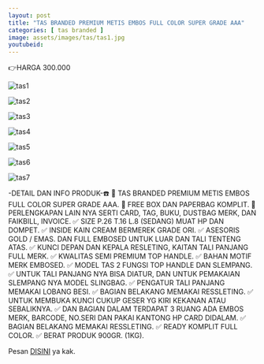 ```yaml
---
layout: post
title: "TAS BRANDED PREMIUM METIS EMBOS FULL COLOR SUPER GRADE AAA"
categories: [ tas branded ]
image: assets/images/tas/tas1.jpg
youtubeid: 
---
```


👉HARGA 300.000

![tas1](assets/images/tas/tas1.jpg)

![tas2](assets/images/tas/tas2.jpg)

![tas3](assets/images/tas/tas3.jpg)

![tas4](assets/images/tas/tas4.jpg)

![tas5](assets/images/tas/tas5.jpg)

![tas6](assets/images/tas/tas6.jpg)

![tas7](assets/images/tas/tas7.jpg)

-DETAIL DAN INFO PRODUK-☎️
💯 TAS BRANDED PREMIUM METIS EMBOS FULL COLOR SUPER GRADE AAA.
🎁 FREE BOX DAN PAPERBAG KOMPLIT.
🎁 PERLENGKAPAN LAIN NYA SERTI CARD, TAG, BUKU, DUSTBAG MERK, DAN FAIKBILL, INVOICE.
✅ SIZE P.26 T.16 L.8 (SEDANG) MUAT HP DAN DOMPET.
✅ INSIDE KAIN CREAM BERMEREK GRADE ORI.
✅ ASESORIS GOLD / EMAS. DAN FULL EMBOSED UNTUK LUAR DAN TALI TENTENG ATAS.
✅ KUNCI DEPAN DAN KEPALA RESLETING, KAITAN TALI PANJANG FULL MERK.
✅ KWALITAS SEMI PREMIUM TOP HANDLE.
✅ BAHAN MOTIF MERK EMBOSED.
✅ MODEL TAS 2 FUNGSI TOP HANDLE DAN SLEMPANG. 
✅ UNTUK TALI PANJANG NYA BISA DIATUR, DAN UNTUK PEMAKAIAN SLEMPANG NYA MODEL SLINGBAG.
✅ PENGATUR TALI PANJANG MEMAKAI LOBANG BESI.
✅ BAGIAN BELAKANG MEMAKAI RESSLETING.
✅ UNTUK MEMBUKA KUNCI CUKUP GESER YG KIRI KEKANAN ATAU SEBALIKNYA.
✅ DAN BAGIAN DALAM TERDAPAT 3 RUANG ADA EMBOS MERK, BARCODE, NO.SERI DAN PAKAI KANTONG HP CARD DIDALAM.
✅ BAGIAN BELAKANG MEMAKAI RESSLETING.
✅ READY KOMPLIT FULL COLOR.
✅ BERAT PRODUK 900GR. (1KG).

Pesan <a href="/contact/" target="_blank">DISINI</a> ya kak.

